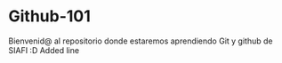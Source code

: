 # Github-101

Bienvenid@ al repositorio donde estaremos aprendiendo Git y github de SIAFI :D
Added line 
